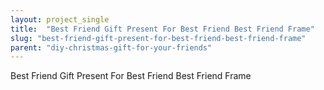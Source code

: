 ```yaml
---
layout: project_single
title:  "Best Friend Gift Present For Best Friend Best Friend Frame"
slug: "best-friend-gift-present-for-best-friend-best-friend-frame"
parent: "diy-christmas-gift-for-your-friends"
---
```

Best Friend Gift Present For Best Friend Best Friend Frame